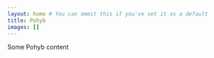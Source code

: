 ```yaml
---
layout: home # You can ommit this if you've set it as a default
title: Pohyb
images: []
---
```


Some Pohyb content
